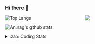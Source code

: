 ### Hi there 👋

<!--
**tao8687/tao8687** is a ✨ _special_ ✨ repository because its `README.md` (this file) appears on your GitHub profile.

Here are some ideas to get you started:

- 🔭 I’m currently working on ...
- 🌱 I’m currently learning ...
- 👯 I’m looking to collaborate on ...
- 🤔 I’m looking for help with ...
- 💬 Ask me about ...
- 📫 How to reach me: ...
- 😄 Pronouns: ...
- ⚡ Fun fact: ...
-->

<img align='right' src="https://media.giphy.com/media/M9gbBd9nbDrOTu1Mqx/giphy.gif" width="240">

  
![Top Langs](https://github-readme-stats.vercel.app/api/top-langs/?username=tao8687&layout=compact&title_color=23238E&text_color=A67D3D)

![Anurag's github stats](https://github-readme-stats.vercel.app/api?username=tao8687&show_icons=true&&text_color=A67D3D&title_color=23238E&show_icons=false&count_private=true&hide=stars)

<details>
  <summary>:zap: Coding Stats</summary>
  <br>
    
<!--START_SECTION:waka-->
![Code Time](http://img.shields.io/badge/Code%20Time-796%20hrs%2013%20mins-blue)

![Profile Views](http://img.shields.io/badge/Profile%20Views-0-blue)

**🐱 My GitHub Data** 

> 🏆 304 Contributions in the Year 2022
 > 
> 📦 1.4 MB Used in GitHub's Storage 
 > 
> 🚫 Not Opted to Hire
 > 
> 📜 48 Public Repositories 
 > 
> 🔑 21 Private Repositories  
 > 
**I'm an Early 🐤** 

```text
🌞 Morning    117 commits    ██████████████████░░░░░░░   72.67% 
🌆 Daytime    21 commits     ███░░░░░░░░░░░░░░░░░░░░░░   13.04% 
🌃 Evening    23 commits     ███░░░░░░░░░░░░░░░░░░░░░░   14.29% 
🌙 Night      0 commits      ░░░░░░░░░░░░░░░░░░░░░░░░░   0.0%

```
📅 **I'm Most Productive on Monday** 

```text
Monday       35 commits     █████░░░░░░░░░░░░░░░░░░░░   21.74% 
Tuesday      26 commits     ████░░░░░░░░░░░░░░░░░░░░░   16.15% 
Wednesday    26 commits     ████░░░░░░░░░░░░░░░░░░░░░   16.15% 
Thursday     18 commits     ██░░░░░░░░░░░░░░░░░░░░░░░   11.18% 
Friday       24 commits     ███░░░░░░░░░░░░░░░░░░░░░░   14.91% 
Saturday     15 commits     ██░░░░░░░░░░░░░░░░░░░░░░░   9.32% 
Sunday       17 commits     ██░░░░░░░░░░░░░░░░░░░░░░░   10.56%

```


📊 **This Week I Spent My Time On** 

```text
⌚︎ Time Zone: Asia/Shanghai

💬 Programming Languages: 
C                        24 hrs              █████████████████░░░░░░░░   70.32% 
Makefile                 5 hrs 9 mins        ███░░░░░░░░░░░░░░░░░░░░░░   15.12% 
Other                    1 hr 25 mins        █░░░░░░░░░░░░░░░░░░░░░░░░   4.18% 
Markdown                 1 hr 18 mins        █░░░░░░░░░░░░░░░░░░░░░░░░   3.85% 
Text                     1 hr 3 mins         ░░░░░░░░░░░░░░░░░░░░░░░░░   3.12%

🔥 Editors: 
VS Code                  34 hrs 8 mins       █████████████████████████   100.0%

🐱‍💻 Projects: 
vc0768                   33 hrs 34 mins      ████████████████████████░   98.35% 
VC0768_NPU_ToolKits_V1.0.33 mins             ░░░░░░░░░░░░░░░░░░░░░░░░░   1.63% 
yolov5                   0 secs              ░░░░░░░░░░░░░░░░░░░░░░░░░   0.02%

💻 Operating System: 
Linux                    34 hrs 8 mins       █████████████████████████   100.0%

```

**I Mostly Code in Python** 

```text
Python                   9 repos             ████████░░░░░░░░░░░░░░░░░   33.33% 
C++                      5 repos             ████░░░░░░░░░░░░░░░░░░░░░   18.52% 
C                        5 repos             ████░░░░░░░░░░░░░░░░░░░░░   18.52% 
Shell                    2 repos             █░░░░░░░░░░░░░░░░░░░░░░░░   7.41% 
JavaScript               2 repos             █░░░░░░░░░░░░░░░░░░░░░░░░   7.41%

```


**Timeline**

![Chart not found](https://raw.githubusercontent.com/tao8687/tao8687/master/charts/bar_graph.png) 


 Last Updated on 02/11/2022 02:21:58 UTC
<!--END_SECTION:waka-->
</details>
